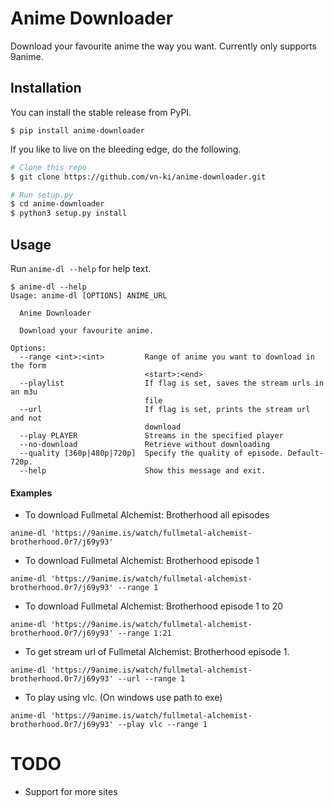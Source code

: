 # Anime Downloader

Download your favourite anime the way you want. Currently only supports 9anime.

## Installation

You can install the stable release from PyPI.
```
$ pip install anime-downloader
```

If you like to live on the bleeding edge, do the following.
``` bash
# Clone this repo
$ git clone https://github.com/vn-ki/anime-downloader.git

# Run setup.py
$ cd anime-downloader
$ python3 setup.py install
```

## Usage

Run `anime-dl --help` for help text.

``` 
$ anime-dl --help
Usage: anime-dl [OPTIONS] ANIME_URL

  Anime Downloader

  Download your favourite anime.

Options:
  --range <int>:<int>         Range of anime you want to download in the form
                              <start>:<end>
  --playlist                  If flag is set, saves the stream urls in an m3u
                              file
  --url                       If flag is set, prints the stream url and not
                              download
  --play PLAYER               Streams in the specified player
  --no-download               Retrieve without downloading
  --quality [360p|480p|720p]  Specify the quality of episode. Default-720p.
  --help                      Show this message and exit.
```

#### Examples
- To download Fullmetal Alchemist: Brotherhood all episodes
```
anime-dl 'https://9anime.is/watch/fullmetal-alchemist-brotherhood.0r7/j69y93'
```

- To download Fullmetal Alchemist: Brotherhood episode 1
```
anime-dl 'https://9anime.is/watch/fullmetal-alchemist-brotherhood.0r7/j69y93' --range 1
```

- To download Fullmetal Alchemist: Brotherhood episode 1 to 20
```
anime-dl 'https://9anime.is/watch/fullmetal-alchemist-brotherhood.0r7/j69y93' --range 1:21
```

- To get stream url of Fullmetal Alchemist: Brotherhood episode 1.
```
anime-dl 'https://9anime.is/watch/fullmetal-alchemist-brotherhood.0r7/j69y93' --url --range 1
```

- To play using vlc. (On windows use path to exe)
```
anime-dl 'https://9anime.is/watch/fullmetal-alchemist-brotherhood.0r7/j69y93' --play vlc --range 1
```

# TODO

- Support for more sites
